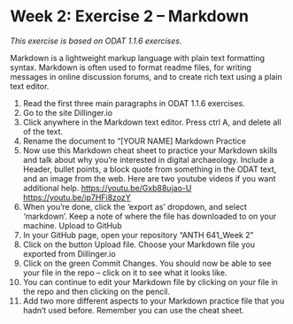 # Week 2: Exercise 2 – Markdown
_This exercise is based on ODAT 1.1.6 exercises._

Markdown is a lightweight markup language with plain text formatting syntax. Markdown is often used to format readme files, for writing messages in online discussion forums, and to create rich text using a plain text editor. 
1.	Read the first three main paragraphs in ODAT 1.1.6 exercises.
2.	Go to the site Dillinger.io
3.	Click anywhere in the Markdown text editor. Press ctrl A, and delete all of the text.   
4.	Rename the document to “[YOUR NAME] Markdown Practice
5.	Now use this Markdown cheat sheet to practice your Markdown skills and talk about why you’re interested in digital archaeology. Include a Header, bullet points, a block quote from something in the ODAT text, and an image from the web. Here are two youtube videos if you want additional help. 
https://youtu.be/Gxb88ujao-U 
https://youtu.be/ip7HFi8zozY 
6.	When you’re done, click the ‘export as’ dropdown, and select ‘markdown’. Keep a note of where the file has downloaded to on your machine.
Upload to GitHub
1.	In your GitHub page, open your repository “ANTH 641_Week 2” 
2.	Click on the button Upload file. Choose your Markdown file you exported from Dillinger.io
3.	Click on the green Commit Changes. You should now be able to see your file in the repo – click on it to see what it looks like. 
4.	You can continue to edit your Markdown file by clicking on your file in the repo and then clicking on the pencil. 
5.	Add two more different aspects to your Markdown practice file that you hadn’t used before. Remember you can use the cheat sheet. 

